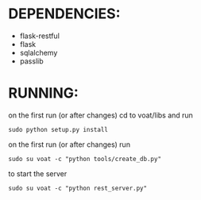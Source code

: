 


# DEPENDENCIES:
* flask-restful
* flask
* sqlalchemy
* passlib



# RUNNING:
on the first run (or after changes) cd to voat/libs and run

`sudo python setup.py install`


on the first run (or after changes) run

`sudo su voat -c "python tools/create_db.py"`



to start the server

`sudo su voat -c "python rest_server.py"`

